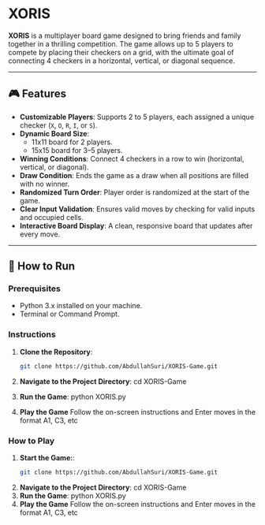 # XORIS

**XORIS** is a multiplayer board game designed to bring friends and family together in a thrilling competition. The game allows up to 5 players to compete by placing their checkers on a grid, with the ultimate goal of connecting 4 checkers in a horizontal, vertical, or diagonal sequence.

---

## 🎮 Features

- **Customizable Players**: Supports 2 to 5 players, each assigned a unique checker (`X`, `O`, `R`, `I`, or `S`).
- **Dynamic Board Size**:
  - 11x11 board for 2 players.
  - 15x15 board for 3–5 players.
- **Winning Conditions**: Connect 4 checkers in a row to win (horizontal, vertical, or diagonal).
- **Draw Condition**: Ends the game as a draw when all positions are filled with no winner.
- **Randomized Turn Order**: Player order is randomized at the start of the game.
- **Clear Input Validation**: Ensures valid moves by checking for valid inputs and occupied cells.
- **Interactive Board Display**: A clean, responsive board that updates after every move.

---

## 🚀 How to Run

### Prerequisites
- Python 3.x installed on your machine.
- Terminal or Command Prompt.

### Instructions
1. **Clone the Repository**:
   ```bash
   git clone https://github.com/AbdullahSuri/XORIS-Game.git
   
2. **Navigate to the Project Directory**:
   cd XORIS-Game
   
3. **Run the Game**:
   python XORIS.py
   
4. **Play the Game**
   Follow the on-screen instructions and Enter moves in the format A1, C3, etc

### How to Play
1. **Start the Game:**:
   ```bash
   git clone https://github.com/AbdullahSuri/XORIS-Game.git
2. **Navigate to the Project Directory**:
   cd XORIS-Game
4. **Run the Game**:
   python XORIS.py
5. **Play the Game**
   Follow the on-screen instructions and Enter moves in the format A1, C3, etc
   
   

